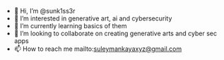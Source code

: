 - 👋 Hi, I’m @sunk1ss3r
- 👀 I’m interested in generative art, ai and cybersecurity
- 🌱 I’m currently learning basics of them
- 💞️ I’m looking to collaborate on creating generative arts and cyber sec apps
- 📫 How to reach me mailto:suleymankayaxyz@gmail.com

<!---
sunk1ss3r/sunk1ss3r is a ✨ special ✨ repository because its `README.md` (this file) appears on your GitHub profile.
You can click the Preview link to take a look at your changes.
--->

